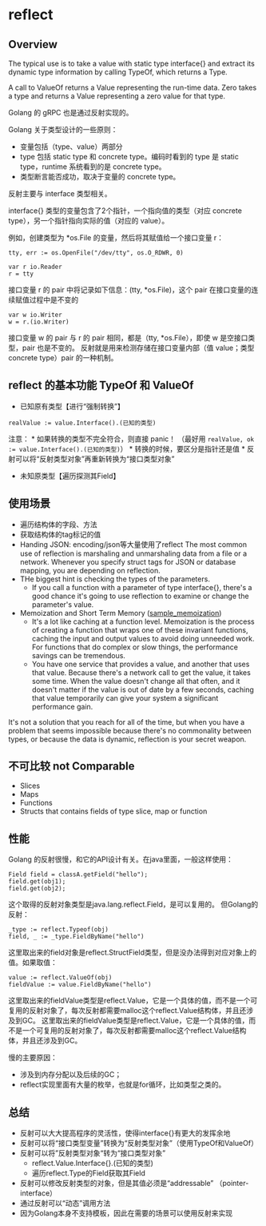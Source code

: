 # reflect

## Overview
The typical use is to take a value with static type interface{} and extract its dynamic type information by calling TypeOf, which returns a Type.

A call to ValueOf returns a Value representing the run-time data. Zero takes a type and returns a Value representing a zero value for that type.

Golang 的 gRPC 也是通过反射实现的。

Golang 关于类型设计的一些原则：
* 变量包括（type、value）两部分
* type 包括 static type 和 concrete type。编码时看到的 type 是 static type，runtime 系统看到的是 concrete type。
* 类型断言能否成功，取决于变量的 concrete type。

反射主要与 interface 类型相关。

interface{} 类型的变量包含了2个指针，一个指向值的类型（对应 concrete type），另一个指针指向实际的值（对应的 value）。

例如，创建类型为 *os.File 的变量，然后将其赋值给一个接口变量 r：
```
tty, err := os.OpenFile("/dev/tty", os.O_RDWR, 0)

var r io.Reader
r = tty
```
接口变量 r 的 pair 中将记录如下信息：(tty, *os.File)，这个 pair 在接口变量的连续赋值过程中是不变的
```$xslt
var w io.Writer
w = r.(io.Writer)
```
接口变量 w 的 pair 与 r 的 pair 相同，都是（tty, *os.File），即使 w 是空接口类型，pair 也是不变的。
反射就是用来检测存储在接口变量内部（值 value；类型 concrete type）pair 的一种机制。

## reflect 的基本功能 TypeOf 和 ValueOf

- 已知原有类型【进行“强制转换”】
```$xslt
realValue := value.Interface().(已知的类型)
```
注意：
    * 如果转换的类型不完全符合，则直接 panic！ （最好用 `realValue, ok := value.Interface().(已知的类型)`）
    * 转换的时候，要区分是指针还是值
    * 反射可以将“反射类型对象”再重新转换为“接口类型对象”

- 未知原类型【遍历探测其Field】

## 使用场景
* 遍历结构体的字段、方法
* 获取结构体的tag标记的值
* Handing JSON: encoding/json等大量使用了reflect
The most common use of reflection is marshaling and unmarshaling data from a file or a network.
Whenever you specify struct tags for JSON or database mapping, you are depending on reflection.
* THe biggest hint is checking the types of the parameters.
    * If you call a function with a parameter of type interface{}, there's a good chance it's going to use reflection to examine or change the parameter's value.
* Memoization and Short Term Memory ([sample_memoization](sample/sample_memoization.go))
    * It's a lot like caching at a function level. Memoization is the process of creating a function that wraps one of these invariant functions, caching the input and output values to avoid doing unneeded work. For functions that do complex or slow things, the performance savings can be tremendous.
    * You have one service that provides a value, and another that uses that value. Because there's a network call to get the value, it takes some time. When the value doesn't change all that often, and it doesn't matter if the value is out of date by a few seconds, caching that value temporarily can give your system a significant performance gain. 

It's not a solution that you reach for all of the time, but when you have a problem that seems impossible because there's no commonality between types, or because the data is dynamic, reflection is your secret weapon.

## 不可比较 not Comparable
* Slices
* Maps
* Functions
* Structs that contains fields of type slice, map or function

## 性能
Golang 的反射很慢，和它的API设计有关。在java里面，一般这样使用：
```$xslt
Field field = classA.getField("hello");
field.get(obj1);
field.get(obj2);
```
这个取得的反射对象类型是java.lang.reflect.Field，是可以复用的。
但Golang的反射：
```$xslt
_type := reflect.Typeof(obj)
field, _ := _type.FieldByName("hello")
```
这里取出来的field对象是reflect.StructField类型，但是没办法得到对应对象上的值。如果取值：
```$xslt
value := reflect.ValueOf(obj)
fieldValue := value.FieldByName("hello")
```
这里取出来的fieldValue类型是reflect.Value，它是一个具体的值，而不是一个可复用的反射对象了，每次反射都需要malloc这个reflect.Value结构体，并且还涉及到GC。
这里取出来的fieldValue类型是reflect.Value，它是一个具体的值，而不是一个可复用的反射对象了，每次反射都需要malloc这个reflect.Value结构体，并且还涉及到GC。

慢的主要原因：
* 涉及到内存分配以及后续的GC；
* reflect实现里面有大量的枚举，也就是for循环，比如类型之类的。

## 总结
* 反射可以大大提高程序的灵活性，使得interface{}有更大的发挥余地
* 反射可以将“接口类型变量”转换为“反射类型对象”（使用TypeOf和ValueOf）
* 反射可以将”反射类型对象“转为“接口类型对象”
    * reflect.Value.Interface{}.(已知的类型)
    * 遍历reflect.Type的Field获取其Field
* 反射可以修改反射类型的对象，但是其值必须是“addressable” （pointer-interface）
* 通过反射可以“动态”调用方法
* 因为Golang本身不支持模板，因此在需要的场景可以使用反射来实现